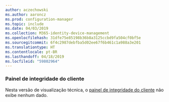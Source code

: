 ```yaml
---
author: aczechowski
ms.author: aaroncz
ms.prod: configuration-manager
ms.topic: include
ms.date: 04/03/2019
ms.collection: M365-identity-device-management
ms.openlocfilehash: 31dfe75e85198b36b8a3125ccbd9fa504cf0bf5e
ms.sourcegitcommit: 6f4c2987debfba5d02ee67f6b461c1a988a3e201
ms.translationtype: HT
ms.contentlocale: pt-BR
ms.lasthandoff: 04/18/2019
ms.locfileid: "59802964"
---
```

### <a name="ki_health"></a> Painel de integridade do cliente

Nesta versão de visualização técnica, o [painel de integridade do cliente](/sccm/core/get-started/2019/technical-preview-1901#bkmk_health) não exibe nenhum dado.